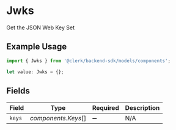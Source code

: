 # Jwks

Get the JSON Web Key Set

## Example Usage

```typescript
import { Jwks } from '@clerk/backend-sdk/models/components';

let value: Jwks = {};
```

## Fields

| Field  | Type                | Required           | Description |
| ------ | ------------------- | ------------------ | ----------- |
| `keys` | _components.Keys_[] | :heavy_minus_sign: | N/A         |
